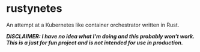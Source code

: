 # rustynetes
An attempt at a Kubernetes like container orchestrator written in Rust.

**_DISCLAIMER: I have no idea what I'm doing and this probably won't work. This is a just for fun project and is not intended for use in production._**


